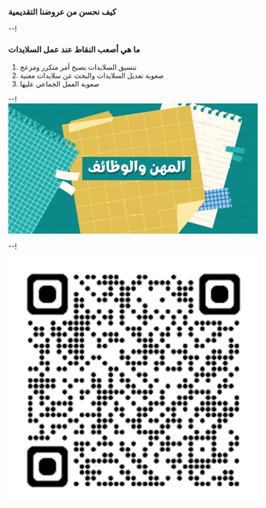 ### كيف نحسن من عروضنا التقديمية
--!
### ما هي أصعب النقاط عند عمل السلايدات

1. تنسيق السلايدات يصبح أمر متكرر ومزعج 
2. صعوبة تعديل السلايدات والبحث عن سلايدات معنية
3. صعوبة العمل الجماعي عليها


--!
![enter image description here](https://github.com/kemo-1/taibah_slides/blob/master/assets/image.png?raw=true)

--!

![enter image description here](https://github.com/kemo-1/taibah_slides/blob/master/assets/image-1.png?raw=true)
<!--stackedit_data:
eyJoaXN0b3J5IjpbLTI5MDk1MTQ1MiwxNjE3MjUzOTQ0XX0=
-->